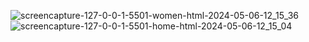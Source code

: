 ![screencapture-127-0-0-1-5501-women-html-2024-05-06-12_15_36](https://github.com/nijpadaliya/project-1-using-html-css-/assets/169024897/22238090-d56a-469d-98c4-ea00437b7daf)
![screencapture-127-0-0-1-5501-home-html-2024-05-06-12_15_04](https://github.com/nijpadaliya/project-1-using-html-css-/assets/169024897/91012148-8a2e-424f-bda6-f157fc083e85)
